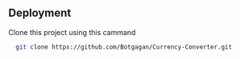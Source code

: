 
## Deployment

Clone this project using this cammand

```bash
  git clone https://github.com/Botgagan/Currency-Converter.git
```

